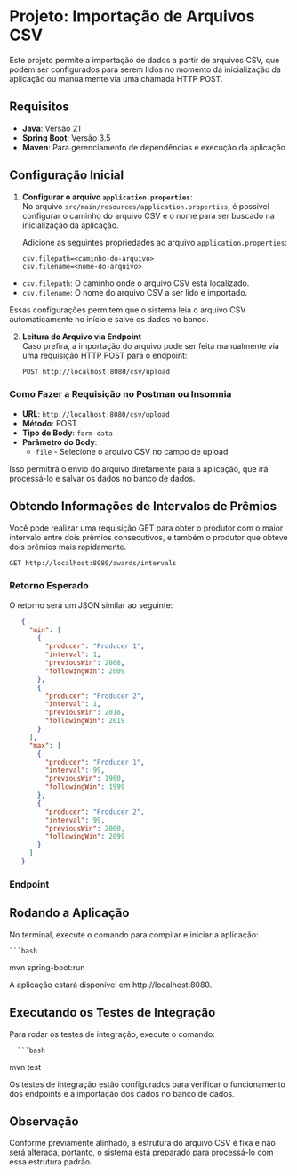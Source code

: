 # Projeto: Importação de Arquivos CSV

Este projeto permite a importação de dados a partir de arquivos CSV, que podem ser configurados para serem lidos no momento da inicialização da aplicação ou manualmente via uma chamada HTTP POST.

## Requisitos

- **Java**: Versão 21
- **Spring Boot**: Versão 3.5
- **Maven**: Para gerenciamento de dependências e execução da aplicação

## Configuração Inicial

1. **Configurar o arquivo `application.properties`**:  
   No arquivo `src/main/resources/application.properties`, é possível configurar o caminho do arquivo CSV e o nome para ser buscado na inicialização da aplicação.

   Adicione as seguintes propriedades ao arquivo `application.properties`:

   ```properties
   csv.filepath=<caminho-do-arquivo>
   csv.filename=<nome-do-arquivo>

- `csv.filepath`: O caminho onde o arquivo CSV está localizado.
- `csv.filename`: O nome do arquivo CSV a ser lido e importado.

Essas configurações permitem que o sistema leia o arquivo CSV automaticamente no início e salve os dados no banco.


2. **Leitura do Arquivo via Endpoint**  
   Caso prefira, a importação do arquivo pode ser feita manualmente via uma requisição HTTP POST para o endpoint:
    ```bash
    POST http://localhost:8080/csv/upload

### Como Fazer a Requisição no Postman ou Insomnia

- **URL**: `http://localhost:8080/csv/upload`
- **Método**: POST
- **Tipo de Body**: `form-data`
- **Parâmetro do Body**:
    - `file` - Selecione o arquivo CSV no campo de upload

Isso permitirá o envio do arquivo diretamente para a aplicação, que irá processá-lo e salvar os dados no banco de dados.

## Obtendo Informações de Intervalos de Prêmios

Você pode realizar uma requisição GET para obter o produtor com o maior intervalo entre dois prêmios consecutivos, e também o produtor que obteve dois prêmios mais rapidamente.
   ```bash
   GET http://localhost:8080/awards/intervals
   ```

### Retorno Esperado

O retorno será um JSON similar ao seguinte:

```json
   {
     "min": [
       {
         "producer": "Producer 1",
         "interval": 1,
         "previousWin": 2008,
         "followingWin": 2009
       },
       {
         "producer": "Producer 2",
         "interval": 1,
         "previousWin": 2018,
         "followingWin": 2019
       }
     ],
     "max": [
       {
         "producer": "Producer 1",
         "interval": 99,
         "previousWin": 1900,
         "followingWin": 1999
       },
       {
         "producer": "Producer 2",
         "interval": 99,
         "previousWin": 2000,
         "followingWin": 2099
       }
     ]
   }
```
### Endpoint
## Rodando a Aplicação

No terminal, execute o comando para compilar e iniciar a aplicação:

    ```bash
mvn spring-boot:run

A aplicação estará disponível em http://localhost:8080.

## Executando os Testes de Integração

Para rodar os testes de integração, execute o comando:

      ```bash
   mvn test

Os testes de integração estão configurados para verificar o funcionamento dos endpoints e a importação dos dados no banco de dados.

## Observação

Conforme previamente alinhado, a estrutura do arquivo CSV é fixa e não será alterada, portanto, o sistema está preparado para processá-lo com essa estrutura padrão.

    